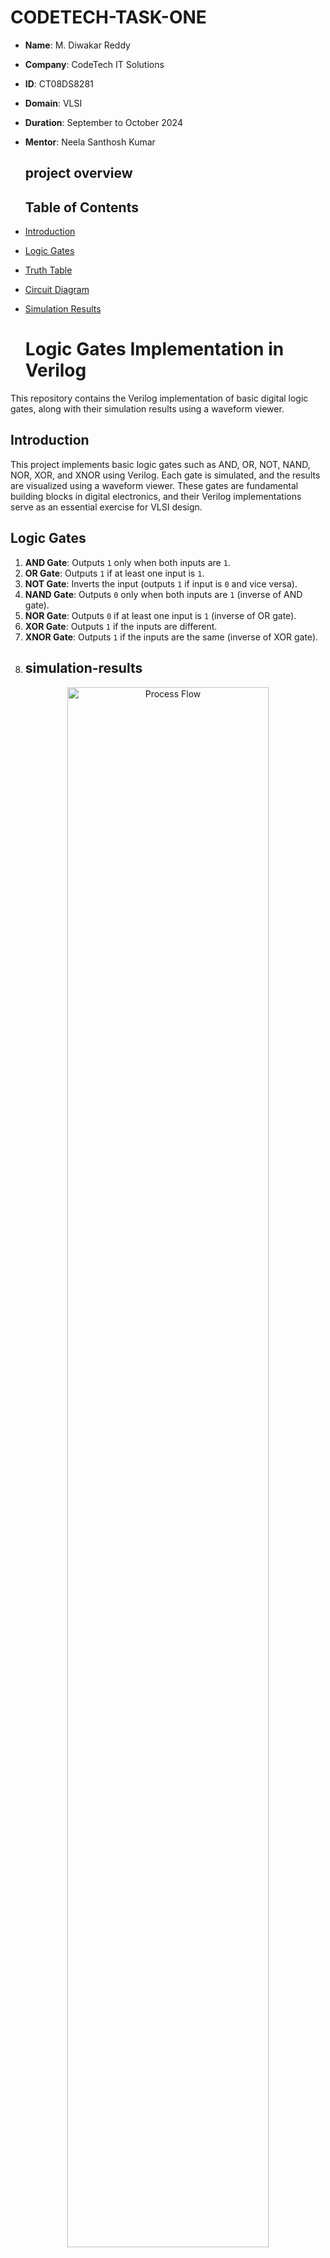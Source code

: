 # CODETECH-TASK-ONE
- **Name**: M. Diwakar Reddy
- **Company**: CodeTech IT Solutions
- **ID**: CT08DS8281
- **Domain**: VLSI
- **Duration**: September to October 2024
- **Mentor**: Neela Santhosh Kumar

  ## **project overview**
  ## Table of Contents


- [Introduction](#introduction)
- [Logic Gates](#Logic-Gates)
- [Truth Table](#truth-table)
- [Circuit Diagram](#circuit-diagram)
- [Simulation Results](#simulation-results)

  # Logic Gates Implementation in Verilog

This repository contains the Verilog implementation of basic digital logic gates, along with their simulation results using a waveform viewer.


## Introduction

This project implements basic logic gates such as AND, OR, NOT, NAND, NOR, XOR, and XNOR using Verilog. Each gate is simulated, and the results are visualized using a waveform viewer. These gates are fundamental building blocks in digital electronics, and their Verilog implementations serve as an essential exercise for VLSI design.

## Logic Gates

1. **AND Gate**: Outputs `1` only when both inputs are `1`.
2. **OR Gate**: Outputs `1` if at least one input is `1`.
3. **NOT Gate**: Inverts the input (outputs `1` if input is `0` and vice versa).
4. **NAND Gate**: Outputs `0` only when both inputs are `1` (inverse of AND gate).
5. **NOR Gate**: Outputs `0` if at least one input is `1` (inverse of OR gate).
6. **XOR Gate**: Outputs `1` if the inputs are different.
7. **XNOR Gate**: Outputs `1` if the inputs are the same (inverse of XOR gate).
8. 
   ## simulation-results
<div style="text-align: center;">
    <img src = "TASK-1/WhatsApp Image 2024-10-04 at 6.46.50 PM.jpeg" height = 80% width = 80% title = "Process Flow" >
</div>

## Half Adder Implementation in Verilog

This repository contains the Verilog implementation of a Half Adder, a fundamental combinational logic circuit used to add two single-bit binary numbers.

## Table of Contents

- [Introduction](#introduction)
- [Half Adder](#half-adder)
- [Truth Table](#truth-table)
- [Circuit Diagram](#circuit-diagram)
- [Simulation Results](#simulation-results)
  

## Introduction

A Half Adder is a basic digital circuit that computes the addition of two binary digits. It takes two inputs (A and B) and generates two outputs: Sum and Carry. This repository provides the Verilog implementation of the Half Adder along with its testbench and simulation results.

## Half Adder

The Half Adder performs the addition of two single-bit binary numbers and generates:
- **Sum**: The result of the binary addition.
- **Carry**: The carry-out generated if the sum exceeds 1.

### Truth Table

| A | B | Sum (S) | Carry (C) |
|---|---|---------|-----------|
| 0 | 0 |    0    |     0     |
| 0 | 1 |    1    |     0     |
| 1 | 0 |    1    |     0     |
| 1 | 1 |    0    |     1     |

### Circuit Diagram


The circuit is composed of:
- One XOR gate for the Sum.
- One AND gate for the Carry.
- ## simulation-results
<div style="text-align: center;">
    <img src = "TASK-1/WhatsApp Image 2024-10-04 at 6.52.09 PM.jpeg" height = 80% width = 80% title = "Process Flow" >
</div>


# Full Adder Implementation in Verilog

This repository contains the Verilog implementation of a Full Adder, a fundamental combinational logic circuit used to add three single-bit binary numbers.

## Table of Contents

- [Introduction](#introduction)
- [Full Adder](#full-adder)
- [Truth Table](#truth-table)
- [Circuit Diagram](#circuit-diagram)
- [Simulation Results](#simulation-results)


## Introduction

A Full Adder is a basic digital circuit that computes the addition of three binary digits: two significant bits (A and B) and an input carry bit (Cin). It produces two outputs: Sum and Carry. This repository provides the Verilog implementation of the Full Adder along with its testbench and simulation results.

## Full Adder

The Full Adder adds three single-bit binary numbers: **A**, **B**, and **Cin** (Carry-in), and outputs:
- **Sum**: The result of the binary addition.
- **Carry-out**: The carry-out generated if the sum exceeds 1.

### Truth Table

| A | B | Cin | Sum (S) | Cout (Carry-out) |
|---|---|-----|---------|------------------|
| 0 | 0 |  0  |    0    |        0         |
| 0 | 0 |  1  |    1    |        0         |
| 0 | 1 |  0  |    1    |        0         |
| 0 | 1 |  1  |    0    |        1         |
| 1 | 0 |  0  |    1    |        0         |
| 1 | 0 |  1  |    0    |        1         |
| 1 | 1 |  0  |    0    |        1         |
| 1 | 1 |  1  |    1    |        1         |

### Circuit Diagram


The Full Adder circuit is composed of two **Half Adders** and an **OR gate**:
- The first Half Adder adds A and B to generate an intermediate Sum and Carry.
- The second Half Adder adds the intermediate Sum and Cin to generate the final Sum and Carry.
- The two Carry bits are combined using an OR gate to produce the final Carry-out.
- ## simulation-results
<div style="text-align: center;">
    <img src = "TASK-1/WhatsApp Image 2024-10-04 at 6.55.28 PM.jpeg" height = 80% width = 80% title = "Process Flow" >
</div>

# 4x1 Multiplexer Implementation in Verilog

This repository contains the Verilog implementation of a 4x1 Multiplexer, a fundamental combinational logic circuit used for selecting one of four inputs to pass as output based on control signals.

## Table of Contents

- [Introduction](#introduction)
- [4x1 Multiplexer](#4x1-multiplexer)
- [Truth Table](#truth-table)
- [Circuit Diagram](#circuit-diagram)
- [Simulation Results](#simulation-results)


## Introduction

A **Multiplexer** (or Mux) is a combinational circuit that selects one input from several inputs and forwards it to a single output line. A 4x1 multiplexer selects one out of four inputs based on two select lines (S1 and S0).

## 4x1 Multiplexer

A 4x1 Multiplexer has:
- **4 inputs**: `I0`, `I1`, `I2`, `I3`
- **2 select lines**: `S1`, `S0`
- **1 output**: `Y`

The output `Y` is determined by the combination of select lines, which decides which input (among I0 to I3) will be passed to the output.

### Truth Table

| S1 | S0 | Y (Output) |
|----|----|------------|
|  0 |  0 |     I0     |
|  0 |  1 |     I1     |
|  1 |  0 |     I2     |
|  1 |  1 |     I3     |

### Circuit Diagram



The 4x1 multiplexer uses two select lines to choose between four inputs. Based on the values of S1 and S0, the corresponding input is routed to the output `Y`.
- ## simulation-results
<div style="text-align: center;">
    <img src = "TASK-1/WhatsApp Image 2024-10-04 at 7.02.00 PM.jpeg" height = 80% width = 80% title = "Process Flow" >
</div>



   

